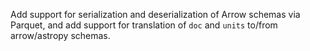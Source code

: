 Add support for serialization and deserialization of Arrow schemas via Parquet, and add support for translation of ``doc`` and ``units`` to/from arrow/astropy schemas.

